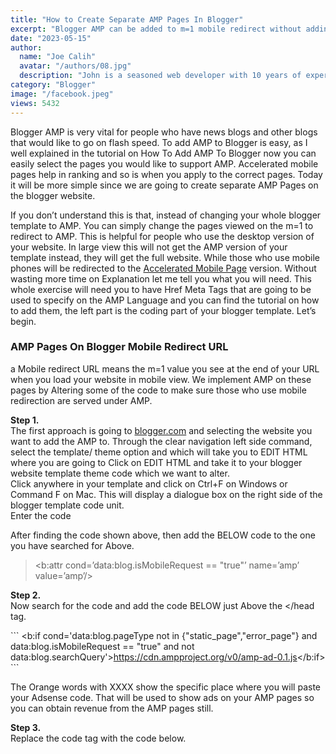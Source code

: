 ```yaml
---
title: "How to Create Separate AMP Pages In Blogger"
excerpt: "Blogger AMP can be added to m=1 mobile redirect without adding AMP to whole Blogger Theme Template. Create Separate AMP Pages in Blogger."
date: "2023-05-15"
author:
  name: "Joe Calih"
  avatar: "/authors/08.jpg"
  description: "John is a seasoned web developer with 10 years of experience in React and Next.js."
category: "Blogger"
image: "/facebook.jpeg"
views: 5432
---
```



Blogger AMP is very vital for people who have news blogs and other blogs that would like to go on flash speed. To add AMP to Blogger is easy, as I well explained in the tutorial on How To Add AMP To Blogger now you can easily select the pages you would like to support AMP. Accelerated mobile pages help in ranking and so is when you apply to the correct pages. Today it will be more simple since we are going to create separate AMP Pages on the blogger website.

If you don’t understand this is that, instead of changing your whole blogger template to AMP. You can simply change the pages viewed on the m=1 to redirect to AMP. This is helpful for people who use the desktop version of your website. In large view this will not get the AMP version of your template instead, they will get the full website. While those who use mobile phones will be redirected to the [Accelerated Mobile Page](https://joecalih.co.ke/set-image-before-post-in-blogger/) version. Without wasting more time on Explanation let me tell you what you will need. This whole exercise will need you to have Href Meta Tags that are going to be used to specify on the AMP Language and you can find the tutorial on how to add them, the left part is the coding part of your blogger template. Let’s begin.

### AMP Pages On Blogger Mobile Redirect URL

a Mobile redirect URL means the m=1 value you see at the end of your URL when you load your website in mobile view. We implement AMP on these pages by Altering some of the code to make sure those who use mobile redirection are served under AMP.

**Step 1.**  
The first approach is going to [blogger.com](http://blogger.com/) and selecting the website you want to add the AMP to. Through the clear navigation left side command, select the template/ theme option and which will take you to EDIT HTML where you are going to Click on EDIT HTML and take it to your blogger website template theme code which we want to alter.  
Click anywhere in your template and click on Ctrl+F on Windows or Command F on Mac. This will display a dialogue box on the right side of the blogger template code unit.  
Enter the code

> <HTML expr:dir=’data:blog.languageDirection’ lang=’id’>

After finding the code shown above, then add the BELOW code to the one you have searched for Above.

> <b:attr cond=’data:blog.isMobileRequest == &quot;true&quot;’ name=’amp’ value=’amp’/>

**Step 2.**  
Now search for the code </head> and add the code BELOW just Above the </head tag.

\`\`\`
<b:if cond='data:blog.pageType not in  {&quot;static_page&quot;,&quot;error_page&quot;} and  data:blog.isMobileRequest == &quot;true&quot; and not  data:blog.searchQuery'>https://cdn.ampproject.org/v0/amp-ad-0.1.js</b:if>
\`\`\`

The Orange words with XXXX show the specific place where you will paste your Adsense code. That will be used to show ads on your AMP pages so you can obtain revenue from the AMP pages still.

**Step 3.**  
Replace the code </head> tag with the code below.

> <script async=’async’ custom-element=’amp-ad’ src=’https://cdn.ampproject.org/v0/amp-ad-0.1.js’/> &lt;/head&gt;&lt;!–<head/>–&gt;

**Step 4.**  
Below the code **<head>** paste the **BELOW** code.

> <link expr:href=’data:blog.homepageUrl + &quot;?m=1&quot;’ rel=’amphtml’/>

That’s all with adding AMP to separate page views in Blogger, As earlier mentioned you need to add amp Body and Head tags for them to work. Thanks a lot, ill catch you guys on the next one. Peace.
